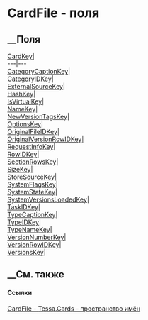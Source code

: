 # CardFile - поля
##  __Поля
[CardKey](F_Tessa_Cards_CardFile_CardKey.htm)|  
---|---  
[CategoryCaptionKey](F_Tessa_Cards_CardFile_CategoryCaptionKey.htm)|  
[CategoryIDKey](F_Tessa_Cards_CardFile_CategoryIDKey.htm)|  
[ExternalSourceKey](F_Tessa_Cards_CardFile_ExternalSourceKey.htm)|  
[HashKey](F_Tessa_Cards_CardFile_HashKey.htm)|  
[IsVirtualKey](F_Tessa_Cards_CardFile_IsVirtualKey.htm)|  
[NameKey](F_Tessa_Cards_CardFile_NameKey.htm)|  
[NewVersionTagsKey](F_Tessa_Cards_CardFile_NewVersionTagsKey.htm)|  
[OptionsKey](F_Tessa_Cards_CardFile_OptionsKey.htm)|  
[OriginalFileIDKey](F_Tessa_Cards_CardFile_OriginalFileIDKey.htm)|  
[OriginalVersionRowIDKey](F_Tessa_Cards_CardFile_OriginalVersionRowIDKey.htm)|  
[RequestInfoKey](F_Tessa_Cards_CardFile_RequestInfoKey.htm)|  
[RowIDKey](F_Tessa_Cards_CardFile_RowIDKey.htm)|  
[SectionRowsKey](F_Tessa_Cards_CardFile_SectionRowsKey.htm)|  
[SizeKey](F_Tessa_Cards_CardFile_SizeKey.htm)|  
[StoreSourceKey](F_Tessa_Cards_CardFile_StoreSourceKey.htm)|  
[SystemFlagsKey](F_Tessa_Cards_CardFile_SystemFlagsKey.htm)|  
[SystemStateKey](F_Tessa_Cards_CardFile_SystemStateKey.htm)|  
[SystemVersionsLoadedKey](F_Tessa_Cards_CardFile_SystemVersionsLoadedKey.htm)|  
[TaskIDKey](F_Tessa_Cards_CardFile_TaskIDKey.htm)|  
[TypeCaptionKey](F_Tessa_Cards_CardFile_TypeCaptionKey.htm)|  
[TypeIDKey](F_Tessa_Cards_CardFile_TypeIDKey.htm)|  
[TypeNameKey](F_Tessa_Cards_CardFile_TypeNameKey.htm)|  
[VersionNumberKey](F_Tessa_Cards_CardFile_VersionNumberKey.htm)|  
[VersionRowIDKey](F_Tessa_Cards_CardFile_VersionRowIDKey.htm)|  
[VersionsKey](F_Tessa_Cards_CardFile_VersionsKey.htm)|  
## __См. также
#### Ссылки
[CardFile - ](T_Tessa_Cards_CardFile.htm)
[Tessa.Cards - пространство имён](N_Tessa_Cards.htm)
